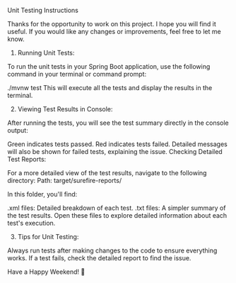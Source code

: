 Unit Testing Instructions


Thanks for the opportunity to work on this project. I hope you will find it useful. If you would like any changes or improvements, feel free to let me know.

1) Running Unit Tests:

To run the unit tests in your Spring Boot application, use the following command in your terminal or command prompt:

./mvnw test
This will execute all the tests and display the results in the terminal.



2) Viewing Test Results in Console:

After running the tests, you will see the test summary directly in the console output:

Green indicates tests passed.
Red indicates tests failed.
Detailed messages will also be shown for failed tests, explaining the issue.
Checking Detailed Test Reports:

For a more detailed view of the test results, navigate to the following directory: Path: target/surefire-reports/

In this folder, you'll find:

.xml files: Detailed breakdown of each test.
.txt files: A simpler summary of the test results.
Open these files to explore detailed information about each test's execution.



3) Tips for Unit Testing:

Always run tests after making changes to the code to ensure everything works.
If a test fails, check the detailed report to find the issue.


Have a Happy Weekend! 🎉
